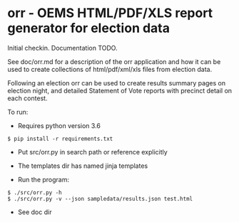 # orr - OEMS HTML/PDF/XLS report generator for election data

Initial checkin. Documentation TODO.

See doc/orr.md for a description of the orr application
and how it can be used to create collections of html/pdf/xml/xls
files from election data.

Following an election orr can be used to create results summary
pages on election night, and detailed Statement of Vote reports
with precinct detail on each contest.

To run:

* Requires python version 3.6

```
$ pip install -r requirements.txt
```

* Put src/orr.py in search path or reference explicitly

* The templates dir has named jinja templates

* Run the program:

```
$ ./src/orr.py -h
$ ./src/orr.py -v --json sampledata/results.json test.html
```

* See doc dir
